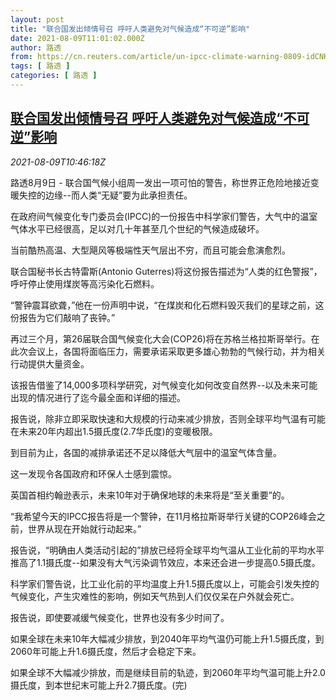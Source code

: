 ```yaml
---
layout: post
title: "联合国发出倾情号召 呼吁人类避免对气候造成“不可逆”影响"
date: 2021-08-09T11:01:02.000Z
author: 路透
from: https://cn.reuters.com/article/un-ipcc-climate-warning-0809-idCNKBS2FA0T4
tags: [ 路透 ]
categories: [ 路透 ]
---
```

<!--1628506862000-->
[联合国发出倾情号召 呼吁人类避免对气候造成“不可逆”影响](https://cn.reuters.com/article/un-ipcc-climate-warning-0809-idCNKBS2FA0T4)
------

<div>
<div><i>2021-08-09T10:46:18Z</i></div><p>路透8月9日 - 联合国气候小组周一发出一项可怕的警告，称世界正危险地接近变暖失控的边缘--而人类“无疑”要为此承担责任。</p><p>在政府间气候变化专门委员会(IPCC)的一份报告中科学家们警告，大气中的温室气体水平已经很高，足以对几十年甚至几个世纪的气候造成破坏。</p><p>当前酷热高温、大型飓风等极端性天气层出不穷，而且可能会愈演愈烈。</p><p>联合国秘书长古特雷斯(Antonio Guterres)将这份报告描述为“人类的红色警报”，呼吁停止使用煤炭等高污染化石燃料。</p><p>“警钟震耳欲聋，”他在一份声明中说，“在煤炭和化石燃料毁灭我们的星球之前，这份报告为它们敲响了丧钟。”</p><p>再过三个月，第26届联合国气候变化大会(COP26)将在苏格兰格拉斯哥举行。在此次会议上，各国将面临压力，需要承诺采取更多雄心勃勃的气候行动，并为相关行动提供大量资金。</p><p>该报告借鉴了14,000多项科学研究，对气候变化如何改变自然界--以及未来可能出现的情况进行了迄今最全面和详细的描述。</p><p>报告说，除非立即采取快速和大规模的行动来减少排放，否则全球平均气温有可能在未来20年内超出1.5摄氏度(2.7华氏度)的变暖极限。</p><p>到目前为止，各国的减排承诺还不足以降低大气层中的温室气体含量。</p><p>这一发现令各国政府和环保人士感到震惊。</p><p>英国首相约翰逊表示，未来10年对于确保地球的未来将是“至关重要”的。</p><p>“我希望今天的IPCC报告将是一个警钟，在11月格拉斯哥举行关键的COP26峰会之前，世界从现在开始就行动起来。”</p><p>报告说，“明确由人类活动引起的”排放已经将全球平均气温从工业化前的平均水平推高了1.1摄氏度--如果没有大气污染调节效应，本来还会进一步提高0.5摄氏度。</p><p>科学家们警告说，比工业化前的平均温度上升1.5摄氏度以上，可能会引发失控的气候变化，产生灾难性的影响，例如天气热到人们仅仅呆在户外就会死亡。</p><p>报告说，即使要减缓气候变化，世界也没有多少时间了。</p><p>如果全球在未来10年大幅减少排放，到2040年平均气温仍可能上升1.5摄氏度，到2060年可能上升1.6摄氏度，然后才会稳定下来。</p><p>如果全球不大幅减少排放，而是继续目前的轨迹，到2060年平均气温可能上升2.0摄氏度，到本世纪末可能上升2.7摄氏度。(完)</p>
</div>
